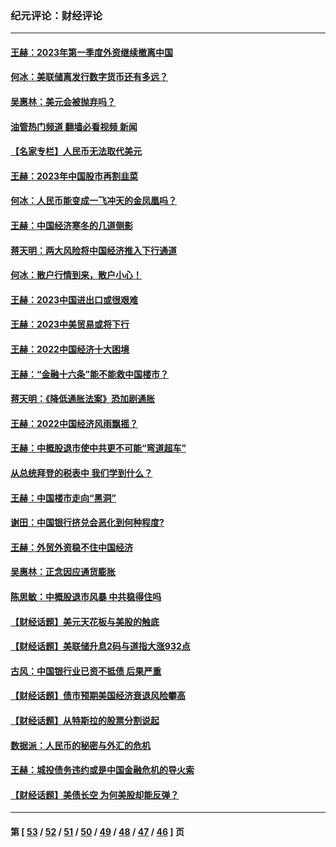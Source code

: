 ### 纪元评论：财经评论
---
#### [王赫：2023年第一季度外资继续撤离中国](../../pages/nsc1026/n13988870.md?05230330) 
#### [何冰：美联储离发行数字货币还有多远？](../../pages/nsc1026/n13986109.md?05230330) 
#### [吴惠林：美元会被抛弃吗？](../../pages/nsc1026/n13984087.md?05230330) 
#### [油管热门频道 翻墙必看视频 新闻](ok?05230330)
#### [【名家专栏】人民币无法取代美元](../../pages/nsc1026/n13974270.md?05230330) 
#### [王赫：2023年中国股市再割韭菜](../../pages/nsc1026/n13965334.md?05230330) 
#### [何冰：人民币能变成一飞冲天的金凤凰吗？](../../pages/nsc1026/n13964999.md?05230330) 
#### [王赫：中国经济寒冬的几道侧影](../../pages/nsc1026/n13932953.md?05230330) 
#### [蒋天明：两大风险将中国经济推入下行通道](../../pages/nsc1026/n13929820.md?05230330) 
#### [何冰：散户行情到来，散户小心！](../../pages/nsc1026/n13928308.md?05230330) 
#### [王赫：2023中国进出口或很艰难](../../pages/nsc1026/n13911515.md?05230330) 
#### [王赫：2023中美贸易或将下行](../../pages/nsc1026/n13899005.md?05230330) 
#### [王赫：2022中国经济十大困境](../../pages/nsc1026/n13883766.md?05230330) 
#### [王赫：“金融十六条”能不能救中国楼市？](../../pages/nsc1026/n13868431.md?05230330) 
#### [蒋天明：《降低通胀法案》恐加剧通胀](../../pages/nsc1026/n13806996.md?05230330) 
#### [王赫：2022中国经济风雨飘摇？](../../pages/nsc1026/n13803207.md?05230330) 
#### [王赫：中概股退市使中共更不可能“弯道超车”](../../pages/nsc1026/n13802858.md?05230330) 
#### [从总统拜登的税表中 我们学到什么？](../../pages/nsc1026/n13773081.md?05230330) 
#### [王赫：中国楼市走向“黑洞”](../../pages/nsc1026/n13770647.md?05230330) 
#### [谢田：中国银行挤兑会恶化到何种程度?](../../pages/nsc1026/n13766965.md?05230330) 
#### [王赫：外贸外资稳不住中国经济](../../pages/nsc1026/n13753933.md?05230330) 
#### [吴惠林：正念因应通货膨胀](../../pages/nsc1026/n13750350.md?05230330) 
#### [陈思敏：中概股退市风暴 中共稳得住吗](../../pages/nsc1026/n13738978.md?05230330) 
#### [【财经话题】美元天花板与美股的触底](../../pages/nsc1026/n13736495.md?05230330) 
#### [【财经话题】美联储升息2码与道指大涨932点](../../pages/nsc1026/n13727377.md?05230330) 
#### [古风：中国银行业已资不抵债 后果严重](../../pages/nsc1026/n13726111.md?05230330) 
#### [【财经话题】债市预期美国经济衰退风险攀高](../../pages/nsc1026/n13698043.md?05230330) 
#### [【财经话题】从特斯拉的股票分割说起](../../pages/nsc1026/n13679733.md?05230330) 
#### [数据派：人民币的秘密与外汇的危机](../../pages/nsc1026/n13667092.md?05230330) 
#### [王赫：城投债务违约或是中国金融危机的导火索](../../pages/nsc1026/n13665322.md?05230330) 
#### [【财经话题】美债长空 为何美股却能反弹？](../../pages/nsc1026/n13665895.md?05230330) 

---
#### 第 [ [53](./53.md?05230330) / [52](./52.md?05230330) / [51](./51.md?05230330) / [50](./50.md?05230330) / [49](./49.md?05230330) / [48](./48.md?05230330) / [47](./47.md?05230330) / [46](./46.md?05230330) ] 页

